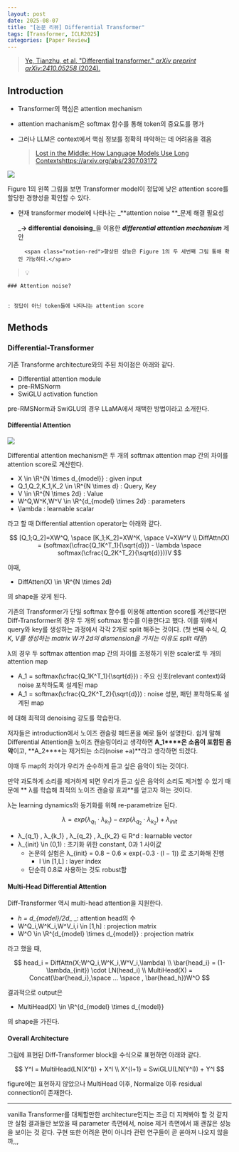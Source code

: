 ```yaml
---
layout: post
date: 2025-08-07
title: "[논문 리뷰] Differential Transformer"
tags: [Transformer, ICLR2025]
categories: [Paper Review]
---
```


> [Ye, Tianzhu, et al. "Differential transformer." ](https://arxiv.org/abs/2410.05258)[_arXiv preprint arXiv:2410.05258_](https://arxiv.org/abs/2410.05258)[ (2024).](https://arxiv.org/abs/2410.05258)



## Introduction

- Transformer의 핵심은 attention mechanism
- attention machanism은 softmax 함수를 통해 token의 중요도를 평가
- 그러나 LLM은 context에서 핵심 정보를 정확히 파악하는 데 어려움을 겪음

	> [Lost in the Middle: How Language Models Use Long Contextshttps://arxiv.org/abs/2307.03172](https://arxiv.org/abs/2307.03172)


![](https://prod-files-secure.s3.us-west-2.amazonaws.com/542b861c-36a8-4051-84e5-8804b6728dba/9083ea56-691a-4752-ae26-47f403431ac8/image.png?X-Amz-Algorithm=AWS4-HMAC-SHA256&X-Amz-Content-Sha256=UNSIGNED-PAYLOAD&X-Amz-Credential=ASIAZI2LB466ZINEQPW4%2F20250809%2Fus-west-2%2Fs3%2Faws4_request&X-Amz-Date=20250809T170042Z&X-Amz-Expires=3600&X-Amz-Security-Token=IQoJb3JpZ2luX2VjEIn%2F%2F%2F%2F%2F%2F%2F%2F%2F%2FwEaCXVzLXdlc3QtMiJHMEUCIQC42HDQyjtt5aUJugI4FexHIj41e8qQlLkuDGocx0wfVAIgGB%2F7SmBKn421taZ2GJPaBsCgN%2FzQhXVDscDvAESsPSMqiAQIwv%2F%2F%2F%2F%2F%2F%2F%2F%2F%2FARAAGgw2Mzc0MjMxODM4MDUiDFlDBuuVuINAS2rt8yrcAw9b7QgIN%2FA3Wh6dkx7dVML2XvkZAlNQJj%2FMS6sB6ELB1%2BRK5%2BBUg1brdselGEBfzBfbdwlJUWHU87L%2BWBuGXzliQvI7qsDkfL768q7BFT95cIcXWBcqXgOIT3As%2FIpS2hA2rNtnSrEQrUUQp3oSQYQ6wz5EiWgbN6YgkjGrgGx2ktbclcfHn5mzMMLRmk2im1S28FNJNGTMfoKGXuSj4ODfs2lMpcUZKSxoj2KCVHD7OgHeI3opfBUceQ0gRAXa8c9eAelD2934E%2Fq4rb7DSFwBsg9T1e8GV7RusrgIeU2Hnp9ODErGPcQQ1ENDEemc7oqdCfgqv1QwhXa6NdKtrUPmroM16GMx2qw4h4T%2Bi4vxzW2cWfBQtx9O0I9IKieQAZpOCw%2BhS4Gsbf%2BL%2B0mR845p3vTFByFke1wTEfhEEbLAa%2BPg28CS0C4GblSCPjFyKElUq1RxYlAEQRUMACFaeAWrdJiJUddoHzM%2BV9spEXDJ4OAxk45oHiVEkxkCqrF8cA8uSCRImZ%2FKfRJnyaMuEj%2FAhZ8HgsYKUbHjEbcI5CLhKvPaHuVRtP0lmE1TxTk8uOnDY9cNuF%2Fhq16YmNg9lm71R9Qk2v7Uf7uMGYcEBfuvMg4hFsGC0tyTrITyMOHw3cQGOqUBvtLYDNHHam8Dt8JfVTU%2FywKFFG0FoHF7mnZjcaXXMVXD7C9M5aZaIEvPe8Ek5FaRCZ4P1I75%2FiuDUIdkU%2BSyjmpFUFK2ovFxDHRDzRXH%2FiUjwcS5nhTEAjr6EJLO0qgrKmKlOotdP9MH3CUzGxpiB1gI%2FHdcDmdoicixvSfhsYpdpz8oIrkmncZPapgQ1s0KJhUxynQpPscs4RW5Wg8C4SKhTv8g&X-Amz-Signature=9b82783f515a0c8f0ed00384b27a447b3e54cc97069604d4e506cd51deb8e11e&X-Amz-SignedHeaders=host&x-amz-checksum-mode=ENABLED&x-id=GetObject)


Figure 1의 왼쪽 그림을 보면 Transformer model이 정답에 낮은 attention score를 할당한 경향성을 확인할 수 있다.

- 현재 transformer model에 나타나는 _**attention noise **_문제 해결 필요성

	_**→ differential denoising**_을 이용한 _**differential attention mechanism**_ 제안


		<span class="notion-red">향상된 성능은 Figure 1의 두 세번째 그림 통해 확인 가능하다.</span>


> 💡 


	### Attention noise?


	: 정답이 아닌 token들에 나타나는 attention score



## Methods



### Differential-Transformer


기존 Transforme architecture와의 주된 차이점은 아래와 같다.

- Differential attention module
- pre-RMSNorm
- SwiGLU activation function

pre-RMSNorm과 SwiGLU의 경우 LLaMA에서 채택한 방법이라고 소개한다.



#### Differential Attention


![](https://prod-files-secure.s3.us-west-2.amazonaws.com/542b861c-36a8-4051-84e5-8804b6728dba/116d70b2-1963-4810-9167-f4c7d8a06e8f/image.png?X-Amz-Algorithm=AWS4-HMAC-SHA256&X-Amz-Content-Sha256=UNSIGNED-PAYLOAD&X-Amz-Credential=ASIAZI2LB466ZINEQPW4%2F20250809%2Fus-west-2%2Fs3%2Faws4_request&X-Amz-Date=20250809T170042Z&X-Amz-Expires=3600&X-Amz-Security-Token=IQoJb3JpZ2luX2VjEIn%2F%2F%2F%2F%2F%2F%2F%2F%2F%2FwEaCXVzLXdlc3QtMiJHMEUCIQC42HDQyjtt5aUJugI4FexHIj41e8qQlLkuDGocx0wfVAIgGB%2F7SmBKn421taZ2GJPaBsCgN%2FzQhXVDscDvAESsPSMqiAQIwv%2F%2F%2F%2F%2F%2F%2F%2F%2F%2FARAAGgw2Mzc0MjMxODM4MDUiDFlDBuuVuINAS2rt8yrcAw9b7QgIN%2FA3Wh6dkx7dVML2XvkZAlNQJj%2FMS6sB6ELB1%2BRK5%2BBUg1brdselGEBfzBfbdwlJUWHU87L%2BWBuGXzliQvI7qsDkfL768q7BFT95cIcXWBcqXgOIT3As%2FIpS2hA2rNtnSrEQrUUQp3oSQYQ6wz5EiWgbN6YgkjGrgGx2ktbclcfHn5mzMMLRmk2im1S28FNJNGTMfoKGXuSj4ODfs2lMpcUZKSxoj2KCVHD7OgHeI3opfBUceQ0gRAXa8c9eAelD2934E%2Fq4rb7DSFwBsg9T1e8GV7RusrgIeU2Hnp9ODErGPcQQ1ENDEemc7oqdCfgqv1QwhXa6NdKtrUPmroM16GMx2qw4h4T%2Bi4vxzW2cWfBQtx9O0I9IKieQAZpOCw%2BhS4Gsbf%2BL%2B0mR845p3vTFByFke1wTEfhEEbLAa%2BPg28CS0C4GblSCPjFyKElUq1RxYlAEQRUMACFaeAWrdJiJUddoHzM%2BV9spEXDJ4OAxk45oHiVEkxkCqrF8cA8uSCRImZ%2FKfRJnyaMuEj%2FAhZ8HgsYKUbHjEbcI5CLhKvPaHuVRtP0lmE1TxTk8uOnDY9cNuF%2Fhq16YmNg9lm71R9Qk2v7Uf7uMGYcEBfuvMg4hFsGC0tyTrITyMOHw3cQGOqUBvtLYDNHHam8Dt8JfVTU%2FywKFFG0FoHF7mnZjcaXXMVXD7C9M5aZaIEvPe8Ek5FaRCZ4P1I75%2FiuDUIdkU%2BSyjmpFUFK2ovFxDHRDzRXH%2FiUjwcS5nhTEAjr6EJLO0qgrKmKlOotdP9MH3CUzGxpiB1gI%2FHdcDmdoicixvSfhsYpdpz8oIrkmncZPapgQ1s0KJhUxynQpPscs4RW5Wg8C4SKhTv8g&X-Amz-Signature=b91341f870e75798d2b388b5576e2050d74298a060fe66ce2e1db649c9aa3015&X-Amz-SignedHeaders=host&x-amz-checksum-mode=ENABLED&x-id=GetObject)


Differential attention mechanism은 두 개의 softmax attention map 간의 차이를 attention score로 계산한다.

- X \in \R^{N \times d\_{model}} : given input
- Q\_1,Q\_2,K\_1,K\_2 \in \R^{N \times d} : Query, Key
- V \in \R^{N \times 2d} : Value
- W^Q,W^K,W^V \in \R^{d\_{model} \times 2d} : parameters
- \lambda : learnable scalar

라고 할 때 Differential attention operator는 아래와 같다.


$$
[Q_1;Q_2]=XW^Q, \space [K_1;K_2]=XW^K, \space V=XW^V \\
DiffAttn(X) = (softmax(\cfrac{Q_1K^T_1}{\sqrt{d}}) - \lambda \space softmax(\cfrac{Q_2K^T_2}{\sqrt{d}}))V
$$


이때,

- DiffAtten(X) \in \R^{N \times 2d}

의 shape을 갖게 된다.


기존의 Transformer가 단일 softmax 함수를 이용해 attention score를 계산했다면 Diff-Transformer의 경우 두 개의 softmax 함수를 이용한다고 했다. 이를 위해서 query와 key를 생성하는 과정에서 각각 2개로 split 해주는 것이다. <span class="notion-red">(첫 번째 수식, </span><span class="notion-red">_Q, K, V를 생성하는 matrix W가 2d의 dismension을 가지는 이유도 split 때문_</span><span class="notion-red">)</span>


 λ의 경우 두 softmax attention map 간의 차이를 조정하기 위한 scaler로 두 개의 attention map

- A\_1 = softmax(\cfrac{Q\_1K^T\_1}{\sqrt{d}}) : 주요 신호(relevant context)와 noise 포착하도록 설계된 map
- A\_1 = softmax(\cfrac{Q\_2K^T\_2}{\sqrt{d}}) : noise 성분, 패턴 포착하도록 설계된 map 

에 대해 최적의 denoising 강도를 학습한다.


저자들은 introduction에서 노이즈 캔슬링 헤드폰을 예로 들어 설명한다. 쉽게 말해 Differential Attention을 노이즈 캔슬링이라고 생각하면 **A\_1****은 소음이 포함된 음악**이고, **A\_2****는 제거되는 소리(noise +a)**라고 생각하면 되겠다. 


이때 두 map의 차이가 우리가 순수하게 듣고 싶은 음악이 되는 것이다. 


만약 과도하게 소리를 제거하게 되면 우리가 듣고 싶은 음악의 소리도 제거할 수 있기 때문에 ** λ를 학습해 최적의 노이즈 캔슬링 효과**를 얻고자 하는 것이다.


λ는 learning dynamics와 동기화를 위해 re-parametrize 된다.


$$
\lambda = exp(\lambda_{q_1} \cdot \lambda_{k_1}) - exp(\lambda_{q_2} \cdot \lambda_{k_2}) + \lambda_{init}
$$

- λ\_{q\_1} , λ\_{k\_1} , λ\_{q\_2} , λ\_{k\_2} ∈ R^d : learnable vector
- λ\_{init} \in (0,1) : 초기화 위한 constant, 0과 1 사이값
	- 논문의 실험은 λ\_{init} = 0.8 − 0.6 × exp(−0.3 · (l − 1)) 로 초기화해 진행
		- l \in [1,L] : layer index
	- 단순히 0.8로 사용하는 것도 robust함


#### **Multi-Head Differential Attention**


Diff-Transformer 역시 multi-head attention을 지원한다.

- _h = d\_{model}/2d__ _: attention head의 수
- W^Q\_i,W^K\_i,W^V\_i,i \in [1,h] : projection matrix
- W^O \in \R^{d\_{model} \times d\_{model}} : projection matrix

라고 했을 때,


$$
head_i = DiffAttn(X;W^Q_i,W^K_i,W^V_i,\lambda) \\
\bar{head_i} = (1-\lambda_{init}) \cdot LN(head_i) \\
MultiHead(X) = Concat(\bar{head_i},\space ... \space , \bar{head_h})W^O
$$


결과적으로 output은

- MultiHead(X) \in \R^{d\_{model} \times d\_{model}}

의 shape을 가진다.



#### Overall Architecture


그림에 표현된 Diff-Transformer block을 수식으로 표현하면 아래와 같다.


$$
Y^l = MultiHead(LN(X^l)) + X^l \\
X^{l+1} = SwiGLU(LN(Y^l)) + Y^l
$$


figure에는 표현하지 않았으나 MultiHead 이후, Normalize 이후 residual connection이 존재한다.


---


vanilla Transformer를 대체할만한 architecture인지는 조금 더 지켜봐야 할 것 같지만 실험 결과들만 보았을 때 parameter 측면에서, noise 제거 측면에서 꽤 괜찮은 성능을 보이는 것 같다. 구현 또한 어려운 편이 아니라 관련 연구들이 곧 쏟아져 나오지 않을까,,,

